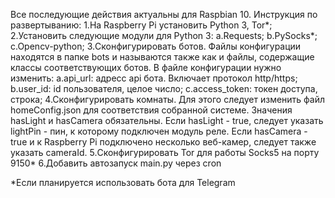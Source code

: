Все последующие действия актуальны для Raspbian 10.
Инструкция по развертыванию:
 1.На Raspberry Pi установить Python 3, Tor*;
 2.Установить следующие модули для Python 3:
   a.Requests;
   b.PySocks*;
   c.Opencv-python;
 3.Сконфигурировать ботов. Файлы конфигурации находятся в папке bots и называются также как и файлы, содержащие классы соответствующих ботов. В файле конфигурации нужно изменить:
   a.api_url: адресс api бота. Включает протокол http/https;
   b.user_id: id пользователя, целое число;
   c.access_token: токен доступа, строка;
 4.Сконфигурировать комнаты. Для этого следует изменить файл homeConfig.json для соответствия собранной системе. Значения hasLight и hasCamera обязательны. Если hasLight - true, следует указать lightPin - пин, к которому подключен модуль реле. Если hasCamera - true и к Raspberry Pi подключено несколько веб-камер, следует также указать cameraId.
 5.Сконфигурировать Tor для работы Socks5 на порту 9150*
 6.Добавить автозапуск main.py через cron

*Если планируется использовать бота для Telegram 
